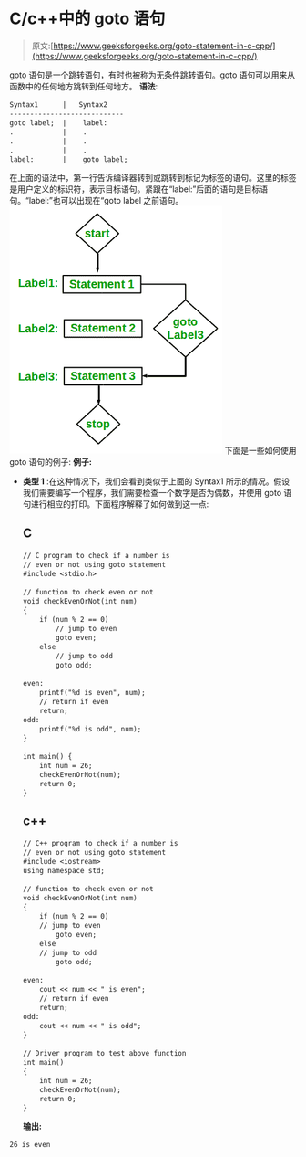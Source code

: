 # C/c++中的 goto 语句

> 原文:[https://www.geeksforgeeks.org/goto-statement-in-c-cpp/](https://www.geeksforgeeks.org/goto-statement-in-c-cpp/)

goto 语句是一个跳转语句，有时也被称为无条件跳转语句。goto 语句可以用来从函数中的任何地方跳转到任何地方。
**语法**:

```
Syntax1      |   Syntax2
----------------------------
goto label;  |    label:  
.            |    .
.            |    .
.            |    .
label:       |    goto label;

```

在上面的语法中，第一行告诉编译器转到或跳转到标记为标签的语句。这里的标签是用户定义的标识符，表示目标语句。紧跟在“label:”后面的语句是目标语句。“label:”也可以出现在“goto label 之前语句。
![goto](img/848e1955930c2ca88c3079efd0850e22.png)
下面是一些如何使用 goto 语句的例子:
**例子:**

*   **类型 1** :在这种情况下，我们会看到类似于上面的 Syntax1 所示的情况。假设我们需要编写一个程序，我们需要检查一个数字是否为偶数，并使用 goto 语句进行相应的打印。下面程序解释了如何做到这一点:

    ## C

    ```
    // C program to check if a number is
    // even or not using goto statement
    #include <stdio.h>

    // function to check even or not
    void checkEvenOrNot(int num)
    {
        if (num % 2 == 0)
            // jump to even
            goto even; 
        else
            // jump to odd
            goto odd; 

    even:
        printf("%d is even", num);
        // return if even
        return; 
    odd:
        printf("%d is odd", num);
    }

    int main() {
        int num = 26;
        checkEvenOrNot(num);
        return 0;
    }
    ```

    ## c++

    ```
    // C++ program to check if a number is
    // even or not using goto statement
    #include <iostream>
    using namespace std;

    // function to check even or not
    void checkEvenOrNot(int num)
    {
        if (num % 2 == 0)
        // jump to even
            goto even; 
        else
        // jump to odd
            goto odd; 

    even:
        cout << num << " is even";
        // return if even
        return; 
    odd:
        cout << num << " is odd";
    }

    // Driver program to test above function
    int main()
    {
        int num = 26;
        checkEvenOrNot(num);
        return 0;
    }
    ```

    **输出:**

```
26 is even

```